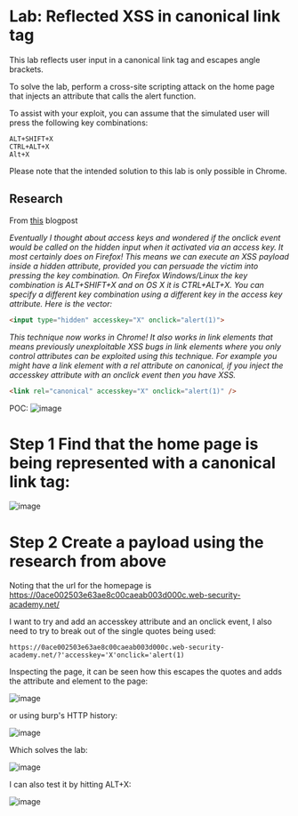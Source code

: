 # Lab: Reflected XSS in canonical link tag

 This lab reflects user input in a canonical link tag and escapes angle brackets.

To solve the lab, perform a cross-site scripting attack on the home page that injects an attribute that calls the alert function.

To assist with your exploit, you can assume that the simulated user will press the following key combinations:

    ALT+SHIFT+X
    CTRL+ALT+X
    Alt+X

Please note that the intended solution to this lab is only possible in Chrome. 

## Research

From [this](https://portswigger.net/research/xss-in-hidden-input-fields) blogpost

*Eventually I thought about access keys and wondered if the onclick event would be called on the hidden input when it activated via an access key. It most certainly does on Firefox! This means we can execute an XSS payload inside a hidden attribute, provided you can persuade the victim into pressing the key combination. On Firefox Windows/Linux the key combination is ALT+SHIFT+X and on OS X it is CTRL+ALT+X. You can specify a different key combination using a different key in the access key attribute. Here is the vector:*
```html
<input type="hidden" accesskey="X" onclick="alert(1)">
```

*This technique now works in Chrome! It also works in link elements that means previously unexploitable XSS bugs in link elements where you only control attributes can be exploited using this technique. For example you might have a link element with a rel attribute on canonical, if you inject the accesskey attribute with an onclick event then you have XSS.*

```html
<link rel="canonical" accesskey="X" onclick="alert(1)" />
```
POC:
![image](https://user-images.githubusercontent.com/83407557/211166009-e0e54f2b-1724-4421-a19c-d0ee4f8de0b3.png)

# Step 1 Find that the home page is being represented with a canonical link tag:

![image](https://user-images.githubusercontent.com/83407557/211166690-3adb535e-a463-4f1f-869b-c47157ed44d6.png)

# Step 2 Create a payload using the research from above

Noting that the url for the homepage is https://0ace002503e63ae8c00caeab003d000c.web-security-academy.net/

I want to try and add an accesskey attribute and an onclick event, I also need to try to break out of the single quotes being used:

```
https://0ace002503e63ae8c00caeab003d000c.web-security-academy.net/?'accesskey='X'onclick='alert(1)
```

Inspecting the page, it can be seen how this escapes the quotes and adds the attribute and element to the page:

![image](https://user-images.githubusercontent.com/83407557/211167258-5affcaff-b522-4cc4-b6b3-38ddd4c072af.png)

or using burp's HTTP history:

![image](https://user-images.githubusercontent.com/83407557/211167342-bbcb54a4-190c-47e3-a2a9-ea45076a53ca.png)

Which solves the lab:

![image](https://user-images.githubusercontent.com/83407557/211167273-4ec57650-a761-4c0e-8d93-bb60ecb50c8f.png)

I can also test it by hitting ALT+X:

![image](https://user-images.githubusercontent.com/83407557/211167368-842f4431-a4ef-4873-8d9c-f638734ef531.png)
